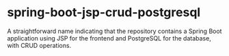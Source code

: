 # spring-boot-jsp-crud-postgresql
A straightforward name indicating that the repository contains a Spring Boot application using JSP for the frontend and PostgreSQL for the database, with CRUD operations.
